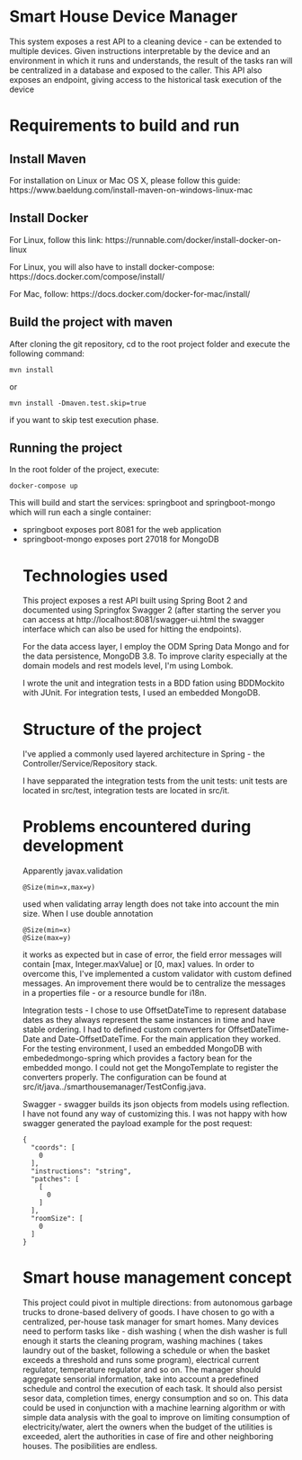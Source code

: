 # Smart House Device Manager

<p>This system exposes a rest API to a cleaning device - can be extended to multiple devices. Given instructions interpretable by the device and an environment in which it runs and understands, the result of the tasks ran will be centralized in a database and exposed to the caller. This API also exposes an endpoint, giving access to the historical task execution of the device</p>

# Requirements to build and run
## Install Maven

<p>For installation on Linux or Mac OS X, please follow this guide: https://www.baeldung.com/install-maven-on-windows-linux-mac </p>

## Install Docker
<p>For Linux, follow this link: https://runnable.com/docker/install-docker-on-linux </p>
<p>For Linux, you will also have to install docker-compose: https://docs.docker.com/compose/install/
<p>For Mac, follow: https://docs.docker.com/docker-for-mac/install/ </p>

## Build the project with maven
<p>After cloning the git repository, cd to the root project folder and execute the following command:</p>

```
mvn install
```

<p>or</p>

```
mvn install -Dmaven.test.skip=true
```

<p>if you want to skip test execution phase.</p>

## Running the project

<p>In the root folder of the project, execute:</p>

```
docker-compose up
```

<p>This will build and start the services: springboot and springboot-mongo which will run each a single container:</p>
<ul>
  <li>springboot exposes port 8081 for the web application</li>
  <li>springboot-mongo exposes port 27018 for MongoDB</li>

# Technologies used

<p>This project exposes a rest API built using Spring Boot 2 and documented using Springfox Swagger 2 (after starting the server you can access at
http://localhost:8081/swagger-ui.html the swagger interface which can also be used for hitting the endpoints).</p>
<p>For the data access layer, I employ the ODM Spring Data Mongo and for the data persistence, MongoDB 3.8.
To improve clarity especially at the domain models and rest models level, I'm using Lombok.</p>
I wrote the unit and integration tests in a BDD fation using BDDMockito with JUnit. For integration tests, I used an embedded MongoDB.

# Structure of the project

<p>I've applied a commonly used layered architecture in Spring - the Controller/Service/Repository stack.</p>
<p>I have sepparated the integration tests from the unit tests: unit tests are located in src/test, integration tests are located in src/it.</p>

# Problems encountered during development

<p>Apparently javax.validation
  
  ```
  @Size(min=x,max=y)
  ```
  
  used when validating array length does not take into account the min size. When I use double annotation 
  
  ```
  @Size(min=x) 
  @Size(max=y) 
  ```
  
  it works as expected but in case of error, the field error messages will contain [max, Integer.maxValue] or [0, max] values.
In order to overcome this, I've implemented a custom validator with custom defined messages. An improvement there would be
to centralize the messages in a properties file - or a resource bundle for i18n.</p>

<p>Integration tests - I chose to use OffsetDateTime to represent database dates as they always represent the same instances in time
and have stable ordering. I had to defined custom converters for OffsetDateTime-Date and Date-OffsetDateTime. For the main application they worked. For the testing environment, I used an embedded MongoDB with embededmongo-spring which provides a factory bean for the embedded mongo. I could not get the MongoTemplate to register the converters properly. The configuration can be found at src/it/java../smarthousemanager/TestConfig.java.</p>

<p>Swagger - swagger builds its json objects from models using reflection. I have not found any way of customizing this. I was not
happy with how swagger generated the payload example for the post request:</p>
  
  ```
  {
    "coords": [
      0
    ],
    "instructions": "string",
    "patches": [
      [
        0
      ]
    ],
    "roomSize": [
      0
    ]
  }
  ```
  
# Smart house management concept

This project could pivot in multiple directions: from autonomous garbage trucks to drone-based delivery of goods. I have chosen to go with a centralized, per-house task manager for smart homes. Many devices need to perform tasks like - dish washing ( when the dish washer is full enough it starts the cleaning program, washing machines ( takes laundry out of the basket, following a schedule or when the basket exceeds a threshold and runs some program), electrical current regulator, temperature regulator and so on.
The manager should aggregate sensorial information, take into account a predefined schedule and control the execution of each task.
It should also persist sesor data, completion times, energy consumption and so on. This data could be used in conjunction with a machine learning algorithm or with simple data analysis with the goal to improve on limiting consumption of electricity/water, alert the owners when the budget of the utilities is exceeded, alert the authorities in case of fire and other neighboring houses. The posibilities are endless.






